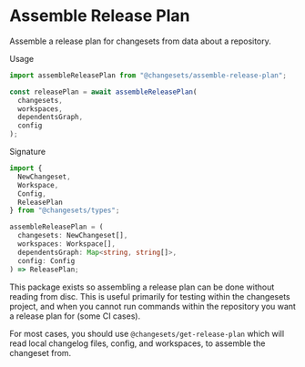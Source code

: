 # Assemble Release Plan

Assemble a release plan for changesets from data about a repository.

Usage

```ts
import assembleReleasePlan from "@changesets/assemble-release-plan";

const releasePlan = await assembleReleasePlan(
  changesets,
  workspaces,
  dependentsGraph,
  config
);
```

Signature

```ts
import {
  NewChangeset,
  Workspace,
  Config,
  ReleasePlan
} from "@changesets/types";

assembleReleasePlan = (
  changesets: NewChangeset[],
  workspaces: Workspace[],
  dependentsGraph: Map<string, string[]>,
  config: Config
) => ReleasePlan;
```

This package exists so assembling a release plan can be done without reading from disc.
This is useful primarily for testing within the changesets project, and when you cannot
run commands within the repository you want a release plan for (some CI cases).

For most cases, you should use `@changesets/get-release-plan` which will read local changelog
files, config, and workspaces, to assemble the changeset from.
